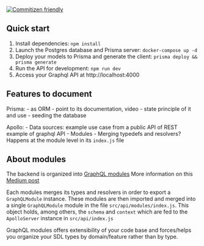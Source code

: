 [![Commitizen friendly](https://img.shields.io/badge/commitizen-friendly-brightgreen.svg)](http://commitizen.github.io/cz-cli/)


## Quick start

1. Install dependencies: `npm install`
2. Launch the Postgres database and Prisma server: `docker-compose up -d`
3. Deploy your models to Prisma and generate the client: `prisma deploy && prisma generate`
4. Run the API for development: `npm run dev`
5. Access your Graphql API at http://localhost:4000

## Features to document

Prisma:
	- as ORM
	- point to its documentation, video
	- state principle of it and use
	- seeding the database

Apollo:
	- Data sources:
example use case from a public API of REST
example of graphql API
	- Modules
	- Merging typedefs and resolvers? Happens at the module level in its `index.js` file

## About modules

The backend is organized into [GraphQL modules](https://graphql-modules.com/)
More information on this [Medium post](https://medium.com/the-guild/graphql-modules-feature-based-graphql-modules-at-scale-2d7b2b0da6da)

Each modules merges its types and resolvers in order to export a `GraphQLModule` instance. These modules are then imported and merged into a single `GraphQLModule` module in the file `src/api/modules/index.js`. This object holds, among others, the `schema` and `context` which are fed to the `ApolloServer` instance in `src/api/index.js`

GraphQL modules offers extensibility of your code base and forces/helps you organize your SDL types by domain/feature rather than by type.

